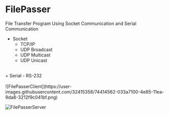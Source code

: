# FilePasser

File Transfer Program Using Socket Communication and Serial Communication

+ Socket
  - TCP/IP
  - UDP Broadcast
  - UDP Multicast
  - UDP Unicast</br>
</br>
+ Serial
  - RS-232</br>
</br>
![FilePasserClient](https://user-images.githubusercontent.com/32415358/74414562-033a7100-4e85-11ea-9da8-3212f9c041bf.png)

![FilePasserServer](https://user-images.githubusercontent.com/32415358/74414567-03d30780-4e85-11ea-9830-3327618a6a2d.png)
